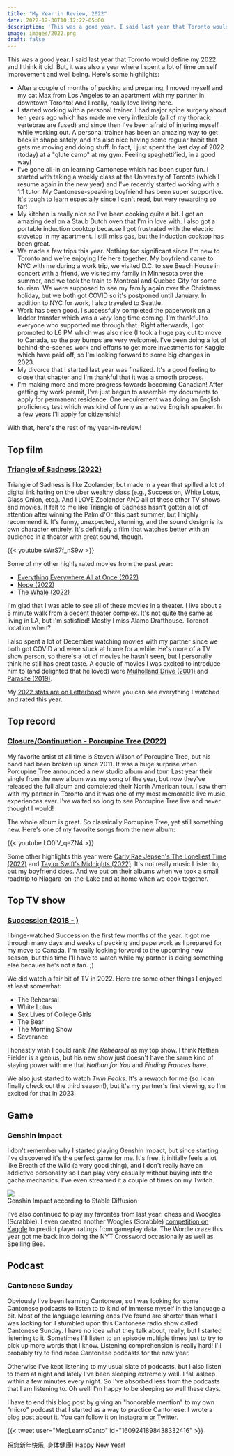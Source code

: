 ```yaml
---
title: "My Year in Review, 2022"
date: 2022-12-30T10:12:22-05:00
description: 'This was a good year. I said last year that Toronto would define my 2022 and I think it did. But, it was also a year where I spent a lot of time on self improvement and well being.'
image: images/2022.png
draft: false
---
```


This was a good year. I said last year that Toronto would define my 2022 and I think it did. But, it was also a year where I spent a lot of time on self improvement and well being. Here's some highlights:

* After a couple of months of packing and preparing, I moved myself and my cat Max from Los Angeles to an apartment with my partner in downtown Toronto! And I really, really love living here.
* I started working with a personal trainer. I had major spine surgery about ten years ago which has made me very inflexible (all of my thoracic vertebrae are fused) and since then I've been afraid of injuring myself while working out. A personal trainer has been an amazing way to get back in shape safely, and it's also nice having some regular habit that gets me moving and doing stuff. In fact, I just spent the last day of 2022 (today) at a "glute camp" at my gym. Feeling spaghettified, in a good way!
* I've gone all-in on learning Cantonese which has been super fun. I started with taking a weekly class at the University of Toronto (which I resume again in the new year) and I've recently started working with a 1:1 tutor. My Cantonese-speaking boyfriend has been super supportive. It's tough to learn especially since I can't read, but very rewarding so far!
* My kitchen is really nice so I've been cooking quite a bit. I got an amazing deal on a Staub Dutch oven that I'm in love with. I also got a portable induction cooktop because I got frustrated with the electric stovetop in my apartment. I still miss gas, but the induction cooktop has been great.
* We made a few trips this year. Nothing too significant since I'm new to Toronto and we're enjoying life here together. My boyfriend came to NYC with me during a work trip, we visited D.C. to see Beach House in concert with a friend, we visited my family in Minnesota over the summer, and we took the train to Montreal and Quebec City for some tourism. We were supposed to see my family again over the Christmas holiday, but we both got COVID so it's postponed until January. In addition to NYC for work, I also traveled to Seattle.
* Work has been good. I successfully completed the paperwork on a ladder transfer which was a _very_ long time coming. I'm thankful to everyone who supported me through that. Right afterwards, I got promoted to L6 PM which was also nice (I took a huge pay cut to move to Canada, so the pay bumps are very welcome). I've been doing a lot of behind-the-scenes work and efforts to get more investments for Kaggle which have paid off, so I'm looking forward to some big changes in 2023.
* My divorce that I started last year was finalized. It's a good feeling to close that chapter and I'm thankful that it was a smooth process.
* I'm making more and more progress towards becoming Canadian! After getting my work permit, I've just begun to assemble my documents to apply for permanent residence. One requirement was doing an English proficiency test which was kind of funny as a native English speaker. In a few years I'll apply for citizenship!

With that, here's the rest of my year-in-review!

## Top film

### [Triangle of Sadness (2022)](https://letterboxd.com/film/triangle-of-sadness/)

Triangle of Sadness is like Zoolander, but made in a year that spilled a lot of digital ink hating on the uber wealthy class (e.g.,  Succession, White Lotus, Glass Onion, etc.). And I LOVE Zoolander AND all of these other TV shows and movies. It felt to me like Triangle of Sadness hasn't gotten a lot of attention after winning the Palm d'Or this past summer, but I highly recommend it. It's funny, unexpected, stunning, and the sound design is its own character entirely. It's definitely a film that watches better with an audience in a theater with great sound, though.

{{< youtube sWrS7f_nS9w >}}

Some of my other highly rated movies from the past year: 

* [Everything Everywhere All at Once (2022)](https://letterboxd.com/film/everything-everywhere-all-at-once/)
* [Nope (2022)](https://letterboxd.com/film/nope/)
* [The Whale (2022)](https://letterboxd.com/film/the-whale-2022/)

I'm glad that I was able to see all of these movies in a theater. I live about a 5 minute walk from a decent theater complex. It's not quite the same as living in LA, but I'm satisfied! Mostly I miss Alamo Drafthouse. Toronot location when?

I also spent a lot of December watching movies with my partner since we both got COVID and were stuck at home for a while. He's more of a TV show person, so there's a lot of movies he hasn't seen, but I personally think he still has great taste. A couple of movies I was excited to introduce him to (and delighted that he loved) were [Mulholland Drive (2001)](https://letterboxd.com/film/mulholland-drive/) and [Parasite (2019)](https://letterboxd.com/film/parasite-2019/).

My [2022 stats are on Letterboxd](https://letterboxd.com/mrisdal/year/2022/) where you can see everything I watched and rated this year.

## Top record

### [Closure/Continuation - Porcupine Tree (2022)](https://youtu.be/l420X9T1a6E)

My favorite artist of all time is Steven Wilson of Porcupine Tree, but his band had been broken up since 2011. It was a huge surprise when Porcupine Tree announced a new studio album and tour. Last year their single from the new album was my song of the year, but now they've released the full album and completed their North American tour. I saw them with my partner in Toronto and it was one of my most memorable live music experiences ever. I've waited so long to see Porcupine Tree live and never thought I would!

The whole album is great. So classically Porcupine Tree, yet still something new. Here's one of my favorite songs from the new album:

{{< youtube LO0IV_qeZN4 >}}

Some other highlights this year were [Carly Rae Jepsen's The Loneliest Time (2022)](https://youtu.be/EeJBDYoRW80) and [Taylor Swift's Midnights (2022)](https://youtu.be/b7QlX3yR2xs). It's not really music I listen to, but my boyfriend does. And we put on their albums when we took a small roadtrip to Niagara-on-the-Lake and at home when we cook together. 

## Top TV show

### [Succession (2018 - )](https://en.wikipedia.org/wiki/Succession_(TV_series))

I binge-watched Succession the first few months of the year. It got me through many days and weeks of packing and paperwork as I prepared for my move to Canada. I'm really looking forward to the upcoming new season, but this time I'll have to watch while my partner is doing something else becaues he's not a fan. ;)

We did watch a fair bit of TV in 2022. Here are some other things I enjoyed at least somewhat:

* The Rehearsal
* White Lotus 
* Sex Lives of College Girls
* The Bear
* The Morning Show
* Severance

I honestly wish I could rank _The Rehearsal_ as my top show. I think Nathan Fielder is a genius, but his new show just doesn't have the same kind of staying power with me that _Nathan for You_ and _Finding Frances_ have. 

We also just started to watch _Twin Peaks_. It's a rewatch for me (so I can finally check out the third season!), but it's my partner's first viewing, so I'm excited for that in 2023.

## Game

### Genshin Impact

I don't remember why I started playing Genshin Impact, but since starting I've discovered it's the perfect game for me. It's free, it initially feels a lot like Breath of the Wild (a very good thing), and I don't really have an addictive personality so I can play very casually without buying into the gacha mechanics. I've even streamed it a couple of times on my Twitch.

<img src="/images/genshin.jpg">
<figcaption>Genshin Impact according to Stable Diffusion</figcaption>

I've also continued to play my favorites from last year: chess and Woogles (Scrabble). I even created another Woogles (Scrabble) [competition on Kaggle](https://www.kaggle.com/competitions/scrabble-player-rating/overview) to predict player ratings from gameplay data. The Wordle craze this year got me back into doing the NYT Crossword occasionally as well as Spelling Bee.

## Podcast

### Cantonese Sunday

Obviously I've been learning Cantonese, so I was looking for some Cantonese podcasts to listen to to kind of immerse myself in the language a bit. Most of the language learning ones I've found are shorter than what I was looking for. I stumbled upon this Cantonese radio show called Cantonese Sunday. I have no idea what they talk about, really, but I started listening to it. Sometimes I'll listen to an episode multiple times just to try to pick up more words that I know. Listening comprehension is really hard! I'll probably try to find more Cantonese podcasts for the new year.

Otherwise I've kept listening to my usual slate of podcasts, but I also listen to them at night and lately I've been sleeping extremely well. I fall asleep within a few minutes every night. So I've absorbed less from the podcasts that I am listening to. Oh well! I'm happy to be sleeping so well these days.

I have to end this blog post by giving an "honorable mention" to my own "micro" podcast that I started as a way to practice Cantonese. I wrote a [blog post about it](https://www.meg.dev/posts/micro-canto-pod/). You can follow it on [Instagram](https://www.instagram.com/meglearnscanto/) or [Twitter](https://twitter.com/MegLearnsCanto).

{{< tweet user="MegLearnsCanto" id="1609241898438332416" >}}

祝您新年快乐, 身体健康! Happy New Year!
